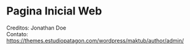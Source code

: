 # Pagina Inicial Web

Creditos: Jonathan Doe <br>
Contato: https://themes.estudiopatagon.com/wordpress/maktub/author/admin/
